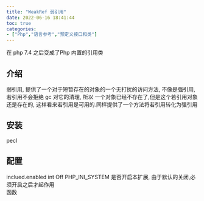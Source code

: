 ```yaml
---
title: "WeakRef 弱引用"
date: 2022-06-16 18:41:44
toc: true
categories:
- ["Php","语言参考","预定义接口和类"]
---
```


在 php 7.4 之后变成了Php 内置的引用类


## 介绍
弱引用, 提供了一个对于短暂存在的对象的一个无打扰的访问方法, 不像是强引用, 若引用不会拒绝 gc 对它的清理, 所以 一个对象已经不存在了,但是这个若引用对象还是存在的, 这样看来若引用是可用的.同样提供了一个方法将若引用转化为强引用
<a name="849e84f6-d6e9-4b28-8db5-b7ed4ace366a"></a>
## 安装
pecl
<a name="aad03037-6877-4159-afb2-7f0d03cb5d51"></a>
## 配置
inclued.enabled int Off PHP_INI_SYSTEM 是否开启本扩展, 由于默认的关闭,必须开启之后才起作用<br />函数


